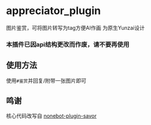 # appreciator_plugin
图片鉴赏，可将图片转写为tag方便AI作画  为原生Yunzai设计
### 本插件已因api结构更改而作废，请不要再使用

## 使用方法
使用`#鉴赏`并回复/附带一张图片即可

## 鸣谢
核心代码改写自 <a href="https://github.com/A-kirami/nonebot-plugin-savor">nonebot-plugin-savor</a>
